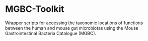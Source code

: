 # MGBC-Toolkit
Wrapper scripts for accessing the taxonomic locations of functions between the human and mouse gut microbiotas using the Mouse Gastrointestinal Bacteria Catalogue (MGBC).
